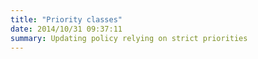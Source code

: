 ```yaml
---
title: "Priority classes"
date: 2014/10/31 09:37:11
summary: Updating policy relying on strict priorities
---
```




